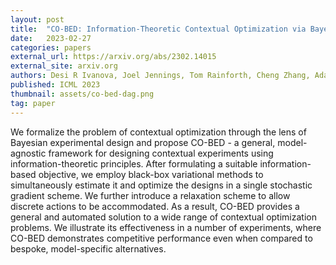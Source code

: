 ```yaml
---
layout: post
title:  "CO-BED: Information-Theoretic Contextual Optimization via Bayesian Experimental Design"
date:   2023-02-27
categories: papers
external_url: https://arxiv.org/abs/2302.14015
external_site: arxiv.org
authors: Desi R Ivanova, Joel Jennings, Tom Rainforth, Cheng Zhang, Adam Foster
published: ICML 2023
thumbnail: assets/co-bed-dag.png
tag: paper
---
```


We formalize the problem of contextual optimization through the lens of Bayesian experimental design and propose CO-BED - a general, model-agnostic framework for designing contextual experiments using information-theoretic principles. After formulating a suitable information-based objective, we employ black-box variational methods to simultaneously estimate it and optimize the designs in a single stochastic gradient scheme. We further introduce a relaxation scheme to allow discrete actions to be accommodated. As a result, CO-BED provides a general and automated solution to a wide range of contextual optimization problems. We illustrate its effectiveness in a number of experiments, where CO-BED demonstrates competitive performance even when compared to bespoke, model-specific alternatives.
<!--more-->
